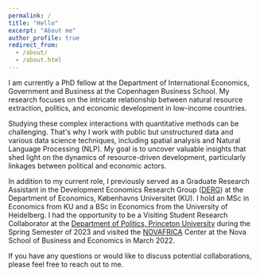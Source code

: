 ```yaml
---
permalink: /
title: "Hello"
excerpt: "About me"
author_profile: true
redirect_from: 
  - /about/
  - /about.html
---
```

I am currently a PhD fellow at the Department of International Economics, Government and Business at the Copenhagen Business School. My research focuses on the intricate relationship between natural resource extraction, politics, and economic development in low-income countries.

Studying these complex interactions with quantitative methods can be challenging. That's why I work with public but unstructured data and various data science techniques, including spatial analysis and Natural Language Processing (NLP). My goal is to uncover valuable insights that shed light on the dynamics of resource-driven development, particularly linkages between political and economic actors.

In addition to my current role, I previously served as a Graduate Research Assistant in the Development Economics Research Group ([DERG](https://www.econ.ku.dk/derg/)) at the Department of Economics, Københavns Universitet (KU). I hold an MSc in Economics from KU and a BSc in Economics from the University of Heidelberg.  I had the opportunity to be a Visiting Student Research Collaborator at the [Department of Politics, Princeton University](https://politics.princeton.edu/) during the Spring Semester of 2023 and visited the [NOVAFRICA](https://novafrica.org/) Center at the Nova School of Business and Economics in March 2022.

If you have any questions or would like to discuss potential collaborations, please feel free to reach out to me.
